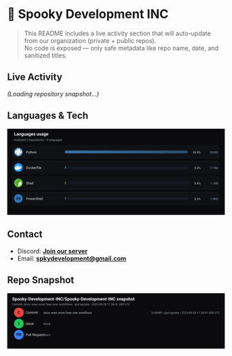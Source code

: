 # 👻 Spooky Development INC

> This README includes a live activity section that will auto-update from our organization (private + public repos).  
> No code is exposed — only safe metadata like repo name, date, and sanitized titles.

## Live Activity
<!-- ACTIVITY:START -->
_(Loading repository snapshot…)_
<!-- ACTIVITY:END -->

## Languages & Tech
![Languages Usage](./languages.svg?v=4ca7048dfea3c3be8b0db4ae9e5bdcf6dce08521)

## Contact
- Discord: **[Join our server](#)**
- Email: **spkydevelopment@gmail.com**

## Repo Snapshot
![Repo Snapshot](assets/repo-snapshot-63fb03151d.svg)
